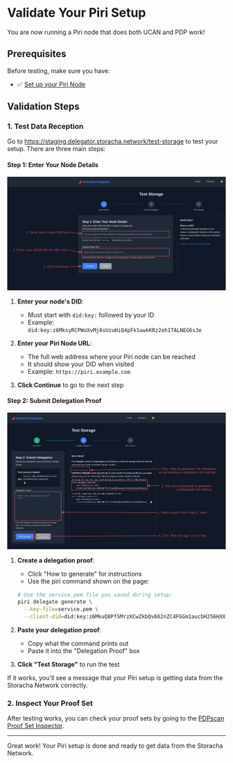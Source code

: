 # Validate Your Piri Setup

You are now running a Piri node that does both UCAN and PDP work!

## Prerequisites

Before testing, make sure you have:
- ✅ [Set up your Piri Node](../guides/piri-server.md)

## Validation Steps

### 1. Test Data Reception

Go to https://staging.delegator.storacha.network/test-storage to test your setup. There are three main steps:

#### Step 1: Enter Your Node Details

![Test Storage Step 1](../images/test-storage-step1.png)

1. **Enter your node's DID**: 
   - Must start with `did:key:` followed by your ID
   - Example: `did:key:z6MksyRCPWoXvMj8sUzuHiQ4pFkSawkKRz2eh1TALNEG6s3e`

2. **Enter your Piri Node URL**:
   - The full web address where your Piri node can be reached
   - It should show your DID when visited
   - Example: `https://piri.example.com`

3. **Click Continue** to go to the next step

#### Step 2: Submit Delegation Proof

![Test Storage Step 2](../images/test-storage-step2.png)

1. **Create a delegation proof**:
   - Click "How to generate" for instructions
   - Use the piri command shown on the page:
   ```bash
   # Use the service.pem file you saved during setup:
   piri delegate generate \
     --key-file=service.pem \
     --client-did=did:key:z6MkuQ8PfSMrzXCwZkbQv662nZC4FGGm1aucbH256HXXZyxo
   ```

2. **Paste your delegation proof**:
   - Copy what the command prints out
   - Paste it into the "Delegation Proof" box

3. **Click "Test Storage"** to run the test

If it works, you'll see a message that your Piri setup is getting data from the Storacha Network correctly.

### 2. Inspect Your Proof Set

After testing works, you can check your proof sets by going to the [PDPscan Proof Set Inspector](inspect-proof-set.md).

---

Great work! Your Piri setup is done and ready to get data from the Storacha Network.